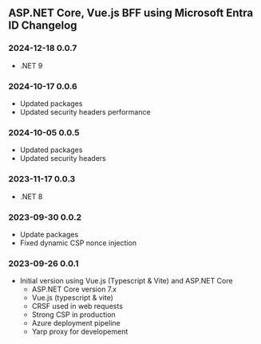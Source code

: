 ## ASP.NET Core, Vue.js BFF using Microsoft Entra ID Changelog

### 2024-12-18 0.0.7
- .NET 9

### 2024-10-17 0.0.6
- Updated packages
- Updated security headers performance

### 2024-10-05 0.0.5
- Updated packages
- Updated security headers

### 2023-11-17 0.0.3
- .NET 8

### 2023-09-30 0.0.2
- Update packages
- Fixed dynamic CSP nonce injection

### 2023-09-26 0.0.1
- Initial version using Vue.js (Typescript & Vite) and ASP.NET Core
  - ASP.NET Core version 7.x
  - Vue.js (typescript & vite)
  - CRSF used in web requests
  - Strong CSP in production
  - Azure deployment pipeline
  - Yarp proxy for developement
